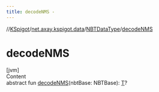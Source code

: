 ```yaml
---
title: decodeNMS -
---
```

//[KSpigot](../../index.md)/[net.axay.kspigot.data](../index.md)/[NBTDataType](index.md)/[decodeNMS](decode-n-m-s.md)



# decodeNMS  
[jvm]  
Content  
abstract fun [decodeNMS](decode-n-m-s.md)(nbtBase: NBTBase): [T](index.md)?  



